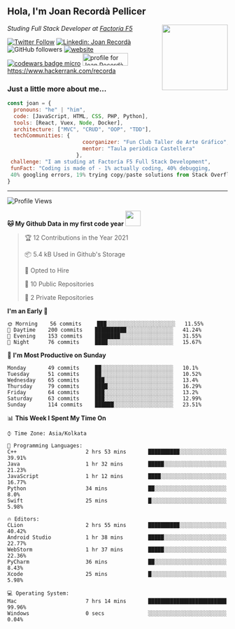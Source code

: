 <h2>Hola, I'm Joan Recordà Pellicer</h2>
<img align='right' src="https://media.giphy.com/media/USV0ym3bVWQJJmNu3N/giphy.gif" width="150">
<p><em>Studing Full Stack Developer at <a href="http://www.factoriaf5.org/">Factoría F5</a></em></p>


[![Twitter Follow](https://img.shields.io/twitter/follow/Joan_Recorda?ref_src=twsrc%5Etfw)](https://twitter.com/intent/follow?screen_name=Joan_Recorda)
[![Linkedin: Joan Recordà](https://img.shields.io/badge/-Joan-blue?style=flat-square&logo=Linkedin&logoColor=white&link=https://www.linkedin.com/in/joan-record%C3%A0-pellicer-ab136563//)](https://www.linkedin.com/in/joan-record%C3%A0-pellicer-ab136563/)
![GitHub followers](https://img.shields.io/github/followers/JoanRecorda?label=Follow&style=social)
[![website](https://img.shields.io/badge/Website-46a2f1.svg?&style=flat-square&logo=Google-Chrome&logoColor=white&link=https://anmolsingh.me/)](https://anmolsingh.me/)
<a target="_blank" href="https://www.codewars.com/users/Recorda" target="_blank"><img src="https://www.codewars.com/users/Recorda/badges/micro" alt="codewars badge micro" /></a>
<a href="https://stackoverflow.com/users/16348996/joan-record%c3%a0-pellicer"><img src="https://stackoverflow.com/users/flair/16348996.png" width="104" height="29" alt="profile for Joan Record&#224; Pellicer at Stack Overflow, Q&amp;A for professional and enthusiast programmers" title="profile for Joan Record&#224; Pellicer at Stack Overflow, Q&amp;A for professional and enthusiast programmers"></a>
https://www.hackerrank.com/recorda


<h3>Just a little more about me...</h3>

```javascript
const joan = {
  pronouns: "he" | "him",
  code: [JavaScript, HTML, CSS, PHP, Python],
  tools: [React, Vuex, Node, Docker],
  architecture: ["MVC", "CRUD", "OOP", "TDD"],
  techCommunities: {
                        coorganizer: "Fun Club Taller de Arte Gráfico",
                        mentor: "Taula periòdica Castellera"
                      },
 challenge: "I am studing at Factoría F5 Full Stack Development",
 funFact: "Coding is made of - 1% actually coding, 40% debugging,
 40% googling errors, 19% trying copy/paste solutions from Stack Overflow"
}
```

---
<!--START_SECTION:waka-->
![Profile Views](http://img.shields.io/badge/Profile%20Views-52-blue)

**🐱 My Github Data in my first code year** <img src="https://media.giphy.com/media/WUlplcMpOCEmTGBtBW/giphy.gif" width="35">

> 🏆 12 Contributions in the Year 2021
 > 
> 📦 5.4 kB Used in Github's Storage 
 > 
> 💼 Opted to Hire
 > 
> 📜 10 Public Repositories 
 > 
> 🔑 2 Private Repositories

**I'm an Early 🐤** 

```text
🌞 Morning    56 commits     ███░░░░░░░░░░░░░░░░░░░░░░   11.55% 
🌆 Daytime    200 commits    ██████████░░░░░░░░░░░░░░░   41.24% 
🌃 Evening    153 commits    ████████░░░░░░░░░░░░░░░░░   31.55% 
🌙 Night      76 commits     ████░░░░░░░░░░░░░░░░░░░░░   15.67%

```
📅 **I'm Most Productive on Sunday** 

```text
Monday       49 commits     ██░░░░░░░░░░░░░░░░░░░░░░░   10.1% 
Tuesday      51 commits     ██░░░░░░░░░░░░░░░░░░░░░░░   10.52% 
Wednesday    65 commits     ███░░░░░░░░░░░░░░░░░░░░░░   13.4% 
Thursday     79 commits     ████░░░░░░░░░░░░░░░░░░░░░   16.29% 
Friday       64 commits     ███░░░░░░░░░░░░░░░░░░░░░░   13.2% 
Saturday     63 commits     ███░░░░░░░░░░░░░░░░░░░░░░   12.99% 
Sunday       114 commits    ██████░░░░░░░░░░░░░░░░░░░   23.51%

```


📊 **This Week I Spent My Time On** 

```text
⌚︎ Time Zone: Asia/Kolkata

💬 Programming Languages: 
C++                      2 hrs 53 mins       ██████████░░░░░░░░░░░░░░░   39.91% 
Java                     1 hr 32 mins        █████░░░░░░░░░░░░░░░░░░░░   21.23% 
JavaScript               1 hr 12 mins        ████░░░░░░░░░░░░░░░░░░░░░   16.77% 
Python                   34 mins             ██░░░░░░░░░░░░░░░░░░░░░░░   8.0% 
Swift                    25 mins             █░░░░░░░░░░░░░░░░░░░░░░░░   5.98%

🔥 Editors: 
CLion                    2 hrs 55 mins       ██████████░░░░░░░░░░░░░░░   40.42% 
Android Studio           1 hr 38 mins        █████░░░░░░░░░░░░░░░░░░░░   22.77% 
WebStorm                 1 hr 37 mins        █████░░░░░░░░░░░░░░░░░░░░   22.36% 
PyCharm                  36 mins             ██░░░░░░░░░░░░░░░░░░░░░░░   8.43% 
Xcode                    25 mins             █░░░░░░░░░░░░░░░░░░░░░░░░   5.98%

💻 Operating System: 
Mac                      7 hrs 14 mins       █████████████████████████   99.96% 
Windows                  0 secs              ░░░░░░░░░░░░░░░░░░░░░░░░░   0.04%

```
